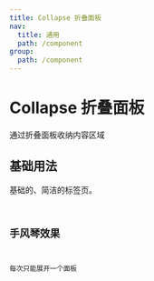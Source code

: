 ```yaml
---
title: Collapse 折叠面板
nav:
  title: 通用
  path: /component
group:
  path: /component
---
```


# Collapse 折叠面板

通过折叠面板收纳内容区域

## 基础用法

基础的、简洁的标签页。
<code src="./demo/index1.tsx" />

## 手风琴效果

每次只能展开一个面板
<code src="./demo/index2.tsx" />

<API src='./index.tsx'>